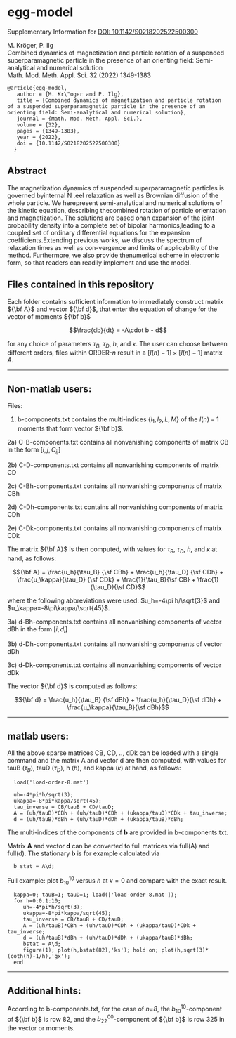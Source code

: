 # egg-model
Supplementary Information for [DOI: 10.1142/S0218202522500300](https::doi.org/10.1142/S0218202522500300)


M. Kröger, P. Ilg<br>
Combined dynamics of magnetization and particle rotation of a suspended superparamagnetic particle in the presence of an orienting field: Semi-analytical and numerical solution<br>
Math. Mod. Meth. Appl. Sci. 32 (2022) 1349-1383<br>

    @article{egg-model,
       author = {M. Kr\"oger and P. Ilg},
       title = {Combined dynamics of magnetization and particle rotation of a suspended superparamagnetic particle in the presence of an orienting field: Semi-analytical and numerical solution},
       journal = {Math. Mod. Meth. Appl. Sci.},
       volume = {32},
       pages = {1349-1383},
       year = {2022},
       doi = {10.1142/S0218202522500300}
      }

## Abstract

The magnetization dynamics of suspended superparamagnetic particles is governed byinternal N .eel relaxation as well as Brownian diffusion of the whole particle. We herepresent semi-analytical and numerical solutions of the kinetic equation, describing thecombined rotation of particle orientation and magnetization. The solutions are based onan expansion of the joint probability density into a complete set of bipolar harmonics,leading to a coupled set of ordinary differential equations for the expansion coefficients.Extending previous works, we discuss the spectrum of relaxation times as well as con-vergence and limits of applicability of the method. Furthermore, we also provide thenumerical scheme in electronic form, so that readers can readily implement and use the model.

## Files contained in this repository     

Each folder contains sufficient information to immediately construct matrix ${\bf A}$ and vector ${\bf d}$,
that enter the equation of change for the vector of moments ${\bf b}$

$$\frac{db}{dt} = -A\cdot b - d$$

for any choice of parameters $\tau_B$, $\tau_D$, $h$, and $\kappa$. The user can choose
between different orders, files within ORDER-*n* result in a $[I(n)-1]\times [I(n)-1]$ matrix $A$. 

-----------------------------
Non-matlab users: 
-----------------------------

Files: 

1) b-components.txt contains the multi-indices $\{l_1,l_2,L,M\}$ of the $I(n)-1$ moments that form vector ${\bf b}$.

2a) C-B-components.txt  contains all nonvanishing components of matrix CB in the form $[i,j,C_{ij}]$

2b) C-D-components.txt  contains all nonvanishing components of matrix CD

2c) C-Bh-components.txt contains all nonvanishing components of matrix CBh

2d) C-Dh-components.txt contains all nonvanishing components of matrix CDh

2e) C-Dk-components.txt contains all nonvanishing components of matrix CDk

The matrix ${\bf A}$ is then computed, with values for $\tau_B$, $\tau_D$, $h$, and $\kappa$ at hand, as follows: 

$${\bf A} = \frac{u_h}{\tau_B} {\sf CBh} + \frac{u_h}{\tau_D} {\sf CDh} + \frac{u_\kappa}{\tau_D} {\sf CDk} + \frac{1}{\tau_B}{\sf CB} + \frac{1}{\tau_D}{\sf CD}$$ 

where the following abbreviations were used: $u_h=-4\pi h/\sqrt{3}$ and $u_\kappa=-8\pi\kappa/\sqrt{45}$.

3a) d-Bh-components.txt contains all nonvanishing components of vector dBh in the form $[i,d_{i}]$

3b) d-Dh-components.txt contains all nonvanishing components of vector dDh

3c) d-Dk-components.txt contains all nonvanishing components of vector dDk

The vector ${\bf d}$ is computed as follows:

$${\bf d} = \frac{u_h}{\tau_B} {\sf dBh} + \frac{u_h}{\tau_D}{\sf dDh} + \frac{u_\kappa}{\tau_B}{\sf dBh}$$

-----------------------------
matlab users: 
-----------------------------

All the above sparse matrices CB, CD, .., dDk can be loaded with a single command and the matrix A 
and vector d are then computed, with values for tauB ($\tau_B$), tauD ($\tau_D$), h ($h$), and kappa ($\kappa$) at hand, as follows: 

      load('load-order-8.mat')

      uh=-4*pi*h/sqrt(3); 
      ukappa=-8*pi*kappa/sqrt(45); 
      tau_inverse = CB/tauB + CD/tauD; 
      A = (uh/tauB)*CBh + (uh/tauD)*CDh + (ukappa/tauD)*CDk + tau_inverse;
      d = (uh/tauB)*dBh + (uh/tauD)*dDh + (ukappa/tauB)*dBh; 

The multi-indices of the components of **b** are provided in b-components.txt.

Matrix **A** and vector **d** can be converted to full matrices via full(A) and full(d). 
The stationary **b** is for example calculated via 

      b_stat = A\d; 

Full example: plot $b_{10}^{10}$ versus $h$ at $\kappa=0$ and compare with the exact result.  

      kappa=0; tauB=1; tauD=1; load(['load-order-8.mat']);
      for h=0:0.1:10; 
         uh=-4*pi*h/sqrt(3); 
         ukappa=-8*pi*kappa/sqrt(45); 
         tau_inverse = CB/tauB + CD/tauD; 
         A = (uh/tauB)*CBh + (uh/tauD)*CDh + (ukappa/tauD)*CDk + tau_inverse;
         d = (uh/tauB)*dBh + (uh/tauD)*dDh + (ukappa/tauB)*dBh; 
         bstat = A\d; 
         figure(1); plot(h,bstat(82),'ks'); hold on; plot(h,sqrt(3)*(coth(h)-1/h),'gx'); 
      end


-----------------------------
Additional hints:
-----------------------------
According to b-components.txt, for the case of *n=8*, the $b_{10}^{10}$-component of ${\bf b}$ is row 82,
and the $b_{22}^{00}$-component of ${\bf b}$ is row 325 in the vector or moments.



